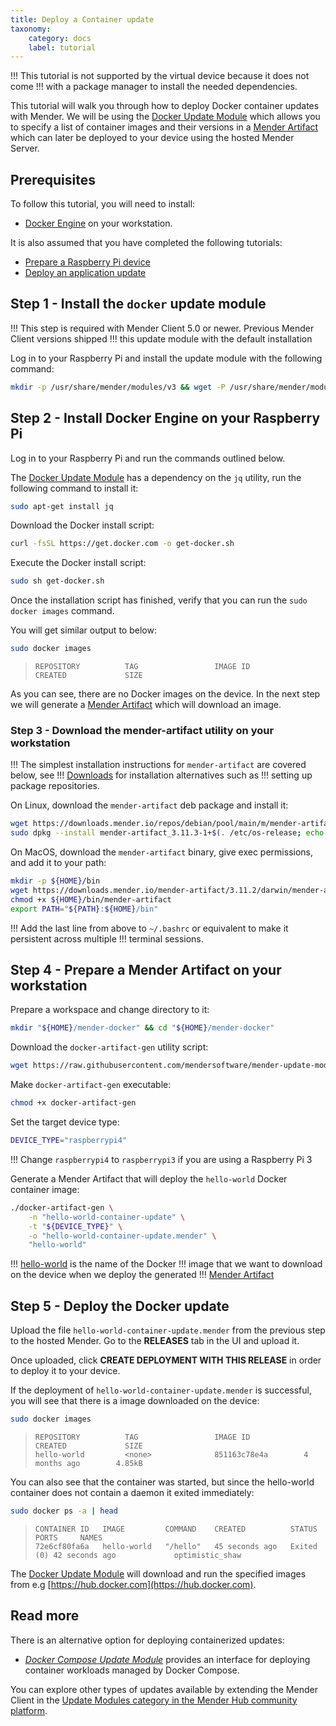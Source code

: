 ```yaml
---
title: Deploy a Container update
taxonomy:
    category: docs
    label: tutorial
---
```


!!! This tutorial is not supported by the virtual device because it does not come
!!! with a package manager to install the needed dependencies.

This tutorial will walk you through how to deploy Docker container updates with
Mender. We will be using the
[Docker Update Module](https://hub.mender.io/t/docker/324?target=_blank) which
allows you to specify a list of container images and their versions in a
[Mender Artifact](../../02.Overview/03.Artifact/docs.md) which
can later be deployed to your device using the hosted Mender Server.

## Prerequisites

To follow this tutorial, you will need to install:

* [Docker Engine](https://docs.docker.com/engine/install?target=_blank) on your
workstation.

It is also assumed that you have completed the following tutorials:

* [Prepare a Raspberry Pi device](../01.Preparation/01.Prepare-a-Raspberry-Pi-device/docs.md)
* [Deploy an application update](../02.Deploy-an-application-update/docs.md)

## Step 1 - Install the `docker`  update module

!!! This step is required with Mender Client 5.0 or newer. Previous Mender Client versions shipped
!!! this update module with the default installation

Log in to your Raspberry Pi and install the update module with the following command:

<!--AUTOVERSION: "mender-update-modules/%/docker"/ignore-->
```bash
mkdir -p /usr/share/mender/modules/v3 && wget -P /usr/share/mender/modules/v3 https://raw.githubusercontent.com/mendersoftware/mender-update-modules/master/docker/module/docker && chmod +x /usr/share/mender/modules/v3/docker
```

## Step 2 - Install Docker Engine on your Raspberry Pi

Log in to your Raspberry Pi and run the commands outlined below.

The [Docker Update Module](https://hub.mender.io/t/docker/324?target=_blank) has
a dependency on the `jq` utility, run the following command to install it:

```bash
sudo apt-get install jq
```

Download the Docker install script:

```bash
curl -fsSL https://get.docker.com -o get-docker.sh
```

Execute the Docker install script:

```bash
sudo sh get-docker.sh
```

Once the installation script has finished, verify that you can run the
`sudo docker images` command.

You will get similar output to below:

```bash
sudo docker images
```
> ```console
> REPOSITORY          TAG                 IMAGE ID            CREATED             SIZE
> ```

As you can see, there are no Docker images on the device. In the next step we
will generate a
[Mender Artifact](../../02.Overview/03.Artifact/docs.md) which will
download an image.

### Step 3 - Download the mender-artifact utility on your workstation

!!! The simplest installation instructions for `mender-artifact` are covered below, see
!!! [Downloads](../../10.Downloads/docs.md#mender-artifact) for installation alternatives such as
!!! setting up package repositories.

On Linux, download the `mender-artifact` deb package and install it:

<!--AUTOVERSION: "mender-artifact_%-1"/mender-artifact -->
```bash
wget https://downloads.mender.io/repos/debian/pool/main/m/mender-artifact/mender-artifact_3.11.3-1%2B$(. /etc/os-release; echo $ID)%2B$(. /etc/os-release; echo $VERSION_CODENAME)_amd64.deb
sudo dpkg --install mender-artifact_3.11.3-1+$(. /etc/os-release; echo $ID)+$(. /etc/os-release; echo $VERSION_CODENAME)_amd64.deb
```

On MacOS, download the `mender-artifact` binary, give exec permissions, and add it to your path:

<!--AUTOVERSION: "mender-artifact/%/"/mender-artifact -->
```bash
mkdir -p ${HOME}/bin
wget https://downloads.mender.io/mender-artifact/3.11.2/darwin/mender-artifact -O ${HOME}/bin/mender-artifact
chmod +x ${HOME}/bin/mender-artifact
export PATH="${PATH}:${HOME}/bin"
```

!!! Add the last line from above to `~/.bashrc` or equivalent to make it persistent across multiple
!!! terminal sessions.

## Step 4 - Prepare a Mender Artifact on your workstation

Prepare a workspace and change directory to it:

```bash
mkdir "${HOME}/mender-docker" && cd "${HOME}/mender-docker"
```

Download the `docker-artifact-gen` utility script:

<!--AUTOVERSION: "mender-update-modules/%/docker"/ignore-->
```bash
wget https://raw.githubusercontent.com/mendersoftware/mender-update-modules/master/docker/module-artifact-gen/docker-artifact-gen
```

Make `docker-artifact-gen` executable:

```bash
chmod +x docker-artifact-gen
```

Set the target device type:

```bash
DEVICE_TYPE="raspberrypi4"
```

!!! Change `raspberrypi4` to `raspberrypi3` if you are using a Raspberry Pi 3


Generate a Mender Artifact that will deploy the `hello-world` Docker container image:

```bash
./docker-artifact-gen \
    -n "hello-world-container-update" \
    -t "${DEVICE_TYPE}" \
    -o "hello-world-container-update.mender" \
    "hello-world"
```

!!! [hello-world](https://hub.docker.com/_/hello-world?target=_blank) is the name of the Docker
!!! image that we want to download on the device when we deploy the generated
!!! [Mender Artifact](../../02.Overview/03.Artifact/docs.md)

## Step 5 - Deploy the Docker update

Upload the file `hello-world-container-update.mender` from the previous step
to the hosted Mender. Go to the **RELEASES** tab in the UI and upload it.

Once uploaded, click **CREATE DEPLOYMENT WITH THIS RELEASE** in order to deploy
it to your device.

If the deployment of `hello-world-container-update.mender` is successful, you
will see that there is a image downloaded on the device:

```bash
sudo docker images
```
> ```console
> REPOSITORY          TAG                 IMAGE ID            CREATED             SIZE
> hello-world         <none>              851163c78e4a        4 months ago        4.85kB
> ```

You can also see that the container was started, but since the hello-world
container does not contain a daemon it exited immediately:

```bash
sudo docker ps -a | head
```
> ```console
> CONTAINER ID   IMAGE         COMMAND    CREATED          STATUS                      PORTS     NAMES
> 72e6cf80fa6a   hello-world   "/hello"   45 seconds ago   Exited (0) 42 seconds ago             optimistic_shaw
> ```

The [Docker Update Module](https://hub.mender.io/t/docker/324?target=_blank)
will download and run the specified images from e.g
[https://hub.docker.com](https://hub.docker.com).

## Read more

There is an alternative option for deploying containerized updates:

* *[Docker Compose Update Module](../../06.Artifact-creation/01.Create-an-Artifact/10.Docker-Compose)* provides an interface for deploying container workloads managed by Docker Compose.

You can explore other types of updates available by extending the Mender Client
in the
[Update Modules category in the Mender Hub community platform](https://hub.mender.io/c/update-modules/13?target=_blank).
